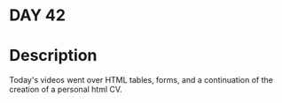 
# DAY 42

# Description

Today's videos went over HTML tables, forms, and a continuation of the creation
of a personal html CV.
